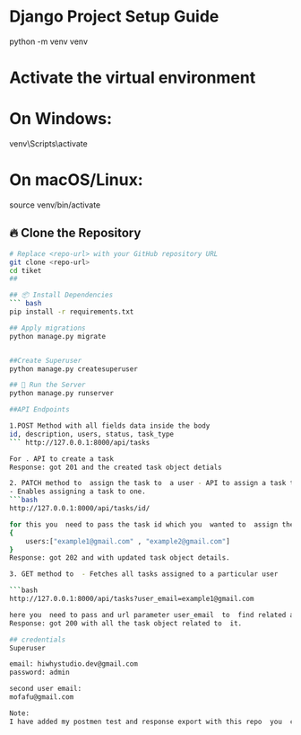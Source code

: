 # Django Project Setup Guide

python -m venv venv

# Activate the virtual environment
# On Windows:
venv\Scripts\activate
# On macOS/Linux:
source venv/bin/activate


## 🔥 Clone the Repository
```bash
# Replace <repo-url> with your GitHub repository URL
git clone <repo-url>
cd tiket
##

## 📦 Install Dependencies
``` bash
pip install -r requirements.txt

## Apply migrations
python manage.py migrate


##Create Superuser
python manage.py createsuperuser

## 🏃 Run the Server
python manage.py runserver

##API Endpoints

1.POST Method with all fields data inside the body
id, description, users, status, task_type 
``` http://127.0.0.1:8000/api/tasks

For . API to create a task
Response: got 201 and the created task object detials

2. PATCH method to  assign the task to  a user - API to assign a task to a user
- Enables assigning a task to one.
```bash
http://127.0.0.1:8000/api/tasks/id/

for this you  need to pass the task id which you  wanted to  assign the user and users email  address and inside postmen or any other assign them like this
{
    users:["example1@gmail.com" , "example2@gmail.com"]
}
Response: got 202 and with updated task object details.

3. GET method to  - Fetches all tasks assigned to a particular user

```bash
http://127.0.0.1:8000/api/tasks?user_email=example1@gmail.com

here you  need to pass and url parameter user_email  to  find related all task.
Response: got 200 with all the task object related to  it.

## credentials
Superuser

email: hiwhystudio.dev@gmail.com
password: admin

second user email:
mofafu@gmail.com

Note:
I have added my postmen test and response export with this repo  you  can use that  one for testing all the api endpoint just import this into your postmen setup  and test it.